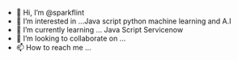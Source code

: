 - 👋 Hi, I’m @sparkflint
- 👀 I’m interested in ...Java script python machine learning and A.I
- 🌱 I’m currently learning ... Java Script Servicenow
- 💞️ I’m looking to collaborate on ...
- 📫 How to reach me ...

<!---
sparkflint/sparkflint is a ✨ special ✨ repository because its `README.md` (this file) appears on your GitHub profile.
You can click the Preview link to take a look at your changes.
--->
